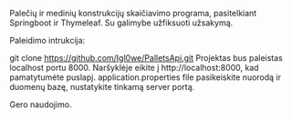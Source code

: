 Palečių ir medinių konstrukcijų skaičiavimo programa, pasitelkiant Springboot ir Thymeleaf.
Su galimybe užfiksuoti užsakymą.

Paleidimo intrukcija:

git clone https://github.com/Igl0we/PalletsApi.git
Projektas bus paleistas localhost portu 8000. Naršyklėje eikite į http://localhost:8000, kad pamatytumėte puslapį.
application.properties file pasikeiskite nuorodą ir duomenų bazę, nustatykite tinkamą server portą.

Gero naudojimo.
